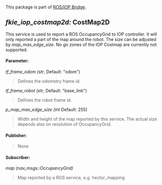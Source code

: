 This package is part of [ROS/IOP Bridge](https://github.com/fkie/iop_core/blob/master/README.md).


## _fkie_iop_costmap2d:_ CostMap2D

This service is used to report a ROS OccupancyGrid to IOP controller. It will only reported a part of the map around the robot. The size can be adjusted by _map_max_edge_size_. No go zones of the IOP Costmap are currently not supported.

#### Parameter:

_tf_frame_odom (str_, Default: "odom")

> Defines the odometry frame id.

_tf_frame_robot (str_, Default: "base_link")

> Defines the robot frame id.

_p_map_max_edge_size (int_ Default: 255)

> Width and height of the map reported by this service. The actual size depends also on resolution of OccupancyGrid.


#### Publisher:

> None

#### Subscriber:

_map (nav_msgs::OccupancyGrid)_

> Map reported by a ROS service, e.g. hector_mapping

